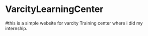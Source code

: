 # VarcityLearningCenter
#this is a simple website for varcity Training center where i did my internship.
